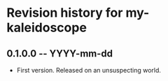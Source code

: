 # Revision history for my-kaleidoscope

## 0.1.0.0 -- YYYY-mm-dd

* First version. Released on an unsuspecting world.
